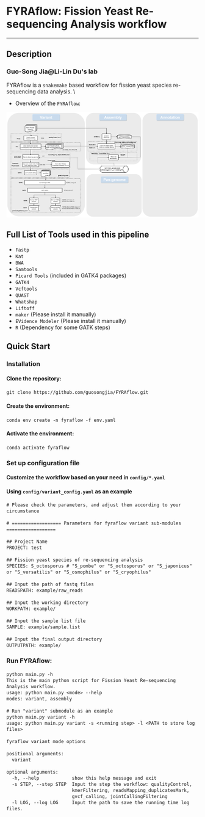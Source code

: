 # FYRAflow: Fission Yeast Re-sequencing Analysis workflow
- - - 
## Description
### Guo-Song Jia@Li-Lin Du's lab
FYRAflow is a `snakemake` based workflow for fission yeast species re-sequencing data analysis. \
- Overview of the `FYRAflow`:
<div align=center><img src="https://github.com/guosongjia/Private_scripts/blob/master/FYRA_flow_flow-chart_21.10.31.png"/></div>

## Full List of Tools used in this pipeline
- `Fastp` 
- `Kat`
- `BWA`
- `Samtools`
- `Picard Tools` (included in GATK4 packages)
- `GATK4`
- `Vcftools`
- `QUAST`
- `Whatshap`
- `Liftoff`
- `maker` (Please install it manually)
- `EVidence Modeler` (Please install it manually)
- `R` (Dependency for some GATK steps)
## Quick Start
### Installation
#### Clone the repository:
`git clone https://github.com/guosongjia/FYRAflow.git`
#### Create the environment:
`conda env create -n fyraflow -f env.yaml`
#### Activate the environment:
`conda activate fyraflow`
### Set up configuration file
#### Customize the workflow based on your need in `config/*.yaml`
#### Using `config/variant_config.yaml` as an example 
```
# Please check the parameters, and adjust them according to your circumstance

# ================== Parameters for fyraflow variant sub-modules ==================

## Project Name
PROJECT: test

## Fission yeast species of re-sequencing analysis
SPECIES: S_octosporus # "S_pombe" or "S_octosporus" or "S_japonicus" or "S_versatilis" or "S_osmophilus" or "S_cryophilus"

## Input the path of fastq files
READSPATH: example/raw_reads

## Input the working directory
WORKPATH: example/

## Input the sample list file
SAMPLE: example/sample.list

## Input the final output directory
OUTPUTPATH: example/
```
### Run FYRAflow:
```
python main.py -h
This is the main python script for Fission Yeast Re-sequencing Analysis workflow.
usage: python main.py <mode> --help 
modes: variant, assembly

# Run "variant" submodule as an example
python main.py variant -h
usage: python main.py variant -s <running step> -l <PATH to store log files>

fyraflow variant mode options

positional arguments:
  variant

optional arguments:
  -h, --help            show this help message and exit
  -s STEP, --step STEP  Input the step the workflow: qualityControl,
                        kmerFiltering, readsMapping_duplicatesMark,
                        gvcf_calling, jointCallingFiltering
  -l LOG, --log LOG     Input the path to save the running time log files.
```

